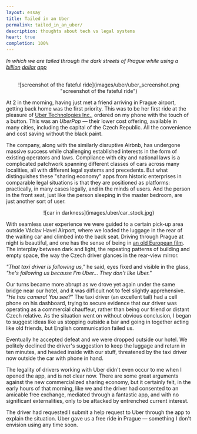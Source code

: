 ```yaml
---
layout: essay
title: Tailed in an Uber
permalink: tailed_in_an_uber/
description: thoughts about tech vs legal systems
heart: true
completion: 100%
---
```


_In which we are tailed through the dark streets of Prague while using a [billion](http://www.wsj.com/articles/uber-valued-at-more-than-50-billion-1438367457) [dollar](http://www.forbes.com/sites/lbsbusinessstrategyreview/2015/10/09/the-value-of-uber/#7460fb357dda) [app](https://www.uber.com/our-story/)_

<br>

<center>
![screenshot of the fateful ride](images/uber/uber_screenshot.png "screenshot of the fateful ride")
</center>

At 2 in the morning, having just met a friend arriving in Prague airport, getting back home was the first priority.  This was to be her first ride at the pleasure of [Uber Technologies Inc.](https://en.wikipedia.org/wiki/Uber_(company)), ordered on my phone with the touch of a button.  This was an _UberPop_ — their lower cost offering, available in many cities, including the capital of the Czech Republic.  All the convenience and cost saving without the black paint.

The company, along with the similarly disruptive Airbnb, has undergone massive success while challenging established interests in the form of existing operators and laws.  Compliance with city and national laws is a complicated patchwork spanning different classes of cars across many localities, all with different legal systems and precedents.  But what distinguishes these "sharing economy" apps from historic enterprises in comparable legal situations is that they are positioned as platforms: practically, in many cases legally, and in the minds of users.  And the person in the front seat, just like the person sleeping in the master bedroom, are just another sort of user.

<center>
![car in darkness](images/uber/car_stock.jpg)
</center>

With seamless user experience we were guided to a certain pick-up area outside Václav Havel Airport, where we loaded the luggage in the rear of the waiting car and climbed into the back seat.  Driving through Prague at night is beautiful, and one has the sense of being in [an old European film](https://en.wikipedia.org/wiki/Damnation_(film)).  The interplay between dark and light, the repeating patterns of building and empty space, the way the Czech driver glances in the rear-view mirror.

_"That taxi driver is following us,"_ he said, eyes fixed and visible in the glass, _"he's following us because I'm Uber... They don't like Uber."_

Our turns became more abrupt as we drove yet again under the same bridge near our hotel, and it was difficult not to feel slightly apprehensive.  _"He has camera!  You see?"_  The taxi driver (an excellent tail) had a cell phone on his dashboard, trying to secure evidence that our driver was operating as a commercial chauffeur, rather than being our friend or distant Czech relative.  As the situation went on without obvious conclusion, I began to suggest ideas like us stopping outside a bar and going in together acting like old friends, but English communication failed us.

Eventually he accepted defeat and we were dropped outside our hotel.  We politely declined the driver's suggestion to keep the luggage and return in ten minutes, and headed inside with our stuff, threatened by the taxi driver now outside the car with phone in hand.

The legality of drivers working with Uber didn't even occur to me when I opened the app, and is not clear now.  There are some great arguments against the new commercialized sharing economy, but it certainly felt, in the early hours of that morning, like we and the driver had consented to an amicable free exchange, mediated through a fantastic app, and with no significant externalities, only to be attacked by entrenched current interest.

The driver had requested I submit a help request to Uber through the app to explain the situation.  Uber gave us a free ride in Prague — something I don't envision using any time soon.